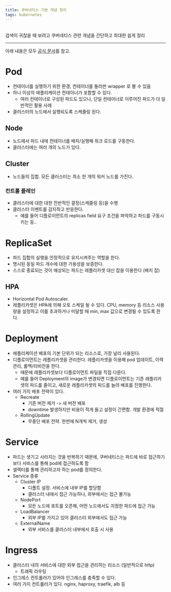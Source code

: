 ```yaml
---
title: 쿠버네티스 기본 개념 정리
tags: kubernetes
---
```


<br/>
검색이 귀찮을 때 보려고 쿠버네티스 관련 개념을 간단하고 최대한 쉽게 정리  <br/>
<!--more-->

---

아래 내용은 모두 [공식 문서](https://kubernetes.io/ko/docs/concepts/services-networking/service/)를 참고.

# Pod
- 컨테이너를 실행하기 위한 환경, 컨테이너를 둘러싼 wrapper 로 볼 수 있음
- 하나 이상의 애플리케이션 컨테이너가 포함할 수 있다.
  - 여러 컨테이너로 구성된 파드도 있으나, 단일 컨테이너로 이루어진 파드가 더 일반적인 활용 사례
- 클러스터의 노드에서 실행되도록 스케줄링 된다.

## Node
- 노드에서 파드 내에 컨테이너를 배치/실행해 워크 로드를 구동한다.
- 클러스터에는 여러 개의 노드가 있다.

## Cluster
- 노드들의 집합. 모든 클러스터는 최소 한 개의 워커 노드를 가진다.

### 컨트롤 플레인
- 클러스터에 대한 대한 전반적인 결정(스케줄링 등)을 수행
- 클러스터 이벤트를 감지하고 반응한다.
  - 예를 들어 디플로이먼트의 replicas field 요구 조건을 파악하고 파드를 구동시키는 등..

# ReplicaSet
- 파드 집합의 실행을 안정적으로 유지시켜주는 역할을 한다.
- 명시된 동일 파드 개수에 대한 가용성을 보증한다.
- 스스로 종료되는 것이 예상되는 파드는 레플리카셋 대신 잡을 이용한다 (배치 잡)

## HPA
- Horizontal Pod Autoscaler.
- 레플리카셋은 HPA에 의해 오토 스케일 될 수 있다. CPU, memory 등 리소스 사용량을 설정하고 이를 초과하거나 미달할 때 min, max 값으로 변경될 수 있도록 한다.

# Deployment
- 애플리케이션 배포의 기본 단위가 되는 리소스로, 가장 널리 사용된다.
- 디플로이먼트는 레플리카셋을 관리한다. 레플리카셋을 이용해 pod 업데이트, 이력 관리, 롤백/리비전을 한다.
  - 때문에 레플리카셋보다 디플로이먼트 파일을 직접 다룬다.
  - 예를 들어 Deployment의 image가 변경되면 디플로이먼트는 기존 레플리카셋의 파드를 줄이고, 새로운 레플리카셋의 파드를 늘려 배포를 진행한다.
- 여러 가지 배포 전략이 있다.
  - Recreate
    - 기존 버전 제거 -> 새 버전 배포
    - downtime 발생하지만 비용이 적게 들고 설정이 간편함. 개발 환경에 적절
  - RollingUpdate
    - 무중단 배포 전략. 한번에 N개씩 제거, 생성

# Service
- 파드는 생기고 사라지는 것을 반복하기 때문에, 쿠버네티스는 파드에 바로 접근하기보다 서비스를 통해 pod에 접근하도록 함
- 셀렉터를 통해 관리하고자 하는 pod를 정의한다.
- Service 종류
  - Cluster IP
    - 디폴트 설정. 서비스에 내부 IP를 할당함
    - 클러스터 내에서 접근 가능하나, 외부에서는 접근 불가능
  - NodePort
    - 모든 노드에 포트를 오픈해, 어떤 노드에서도 지정한 파드에 접근 가능
  - LoadBalancer
    - 외부 IP를 가지고 있어 클러스터 외부에서도 접근 가능
  - ExternalName
    - 외부 서비스를 클러스터 내부에서 호출 시 사용


# Ingress
- 클러스터 내의 서비스에 대한 외부 접근을 관리하는 리소스 (일반적으로 http)
  - 트래픽 라우팅
- 인그레스 컨트롤러가 있어야 인그레스를 충족할 수 있다.
- 여러 가지 컨트롤러가 있다. nginx, haproxy, traefik, alb 등
